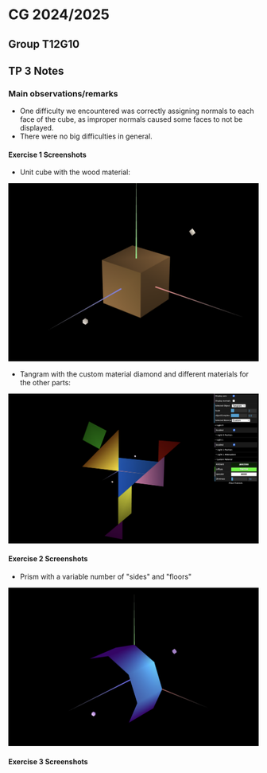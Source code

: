 # CG 2024/2025

## Group T12G10

## TP 3 Notes

### Main observations/remarks 
- One difficulty we encountered was correctly assigning normals to each face of the cube, as improper normals caused some faces to not be displayed.
- There were no big difficulties in general.

#### Exercise 1 Screenshots

- Unit cube with the wood material: 

![Wood MyUnitCube](screenshots/cg-t12-g10-tp3-1.png)

- Tangram with the custom material diamond and  different materials for the other parts:

![Tangram with materials](screenshots/cg-t12-g10-tp3-2.png)

#### Exercise 2 Screenshots

- Prism with a variable number of "sides" and "floors"

![Prism](screenshots/cg-t12-g10-tp3-3.png)

#### Exercise 3 Screenshots
